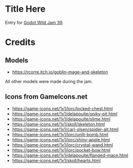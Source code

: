 # Title Here

Entry for [Godot Wild Jam 39](https://itch.io/jam/godot-wild-jam-39).

# Credits

## Models

- https://rcorre.itch.io/goblin-mage-and-skeleton

All other models were made during the jam.

## Icons from GameIcons.net

- https://game-icons.net/1x1/lorc/locked-chest.html
- https://game-icons.net/1x1/delapouite/spiky-pit.html
- https://game-icons.net/1x1/delapouite/slime.html
- https://game-icons.net/1x1/skoll/skeleton.html
- https://game-icons.net/1x1/carl-olsen/spider-alt.html
- https://game-icons.net/1x1/lorc/unlit-bomb.html
- https://game-icons.net/1x1/lorc/shiny-apple.html
- https://game-icons.net/1x1/lorc/crystal-wand.html
- https://game-icons.net/1x1/lorc/pocket-bow.html
- https://game-icons.net/1x1/delapouite/flanged-mace.html
- https://game-icons.net/1x1/skoll/hearts.html
